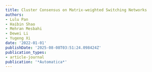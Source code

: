 ```yaml
---
title: Cluster Consensus on Matrix-weighted Switching Networks
authors:
- Lulu Pan
- Haibin Shao
- Mehran Mesbahi
- Dewei Li
- Yugeng Xi
date: '2022-01-01'
publishDate: '2025-08-08T03:51:24.098424Z'
publication_types:
- article-journal
publication: '*Automatica*'
---
```

